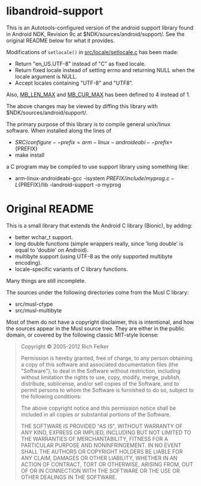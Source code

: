 libandroid-support
==================
This is an Autotools-configured version of the android support library found
in Android NDK, Revision 9c at $NDK/sources/android/support/. See the original
README below for what it provides.

Modifications of `setlocale()` in [src/locale/setlocale.c](src/locale/setlocale.c)
has been made:

- Return "en_US.UTF-8" instead of "C" as fixed locale.
- Return fixed locale instead of setting errno and returning NULL when the locale argument is NULL.
- Accept locales containing "UTF-8" and "UTF8".

Also, [MB_LEN_MAX](include/machine/limits.h) and [MB_CUR_MAX](include/stdlib.h) has been defined to 4 instead of 1.

The above changes may be viewed by diffing this library with $NDK/sources/android/support/.

The primary purpose of this library is to compile general unix/linux software. When installed along the lines of

- ${SRC}/configure --prefix=arm-linux-androideabi --prefix=${PREFIX}
- make install

a C program may be compiled to use support library using something like:

- arm-linux-androideabi-gcc -isystem ${PREFIX}/include/ myprog.c -L${PREFIX}/lib -landroid-support -o myprog

Original README
==================
This is a small library that extends the Android C library (Bionic),
by adding:

- better wchar_t support.
- long double functions (simple wrappers really, since 'long double' is
  equal to 'double' on Android).
- multibyte support (using UTF-8 as the only supported multibyte encoding).
- locale-specific variants of C library functions.

Many things are still incomplete.

The sources under the following directories come from the Musl C library:

- src/musl-ctype
- src/musl-multibyte

Most of them do not have a copyright disclaimer, this is intentional,
and how the sources appear in the Musl source tree. They are either in
the public domain, or covered by the following classic
MIT-style license:

>  Copyright © 2005-2012 Rich Felker
>
>  Permission is hereby granted, free of charge, to any person obtaining
>  a copy of this software and associated documentation files (the
>  "Software"), to deal in the Software without restriction, including
>  without limitation the rights to use, copy, modify, merge, publish,
>  distribute, sublicense, and/or sell copies of the Software, and to
>  permit persons to whom the Software is furnished to do so, subject to
>  the following conditions:
>
>  The above copyright notice and this permission notice shall be
>  included in all copies or substantial portions of the Software.
>
>  THE SOFTWARE IS PROVIDED "AS IS", WITHOUT WARRANTY OF ANY KIND,
>  EXPRESS OR IMPLIED, INCLUDING BUT NOT LIMITED TO THE WARRANTIES OF
>  MERCHANTABILITY, FITNESS FOR A PARTICULAR PURPOSE AND NONINFRINGEMENT.
>  IN NO EVENT SHALL THE AUTHORS OR COPYRIGHT HOLDERS BE LIABLE FOR ANY
>  CLAIM, DAMAGES OR OTHER LIABILITY, WHETHER IN AN ACTION OF CONTRACT,
>  TORT OR OTHERWISE, ARISING FROM, OUT OF OR IN CONNECTION WITH THE
>  SOFTWARE OR THE USE OR OTHER DEALINGS IN THE SOFTWARE.
